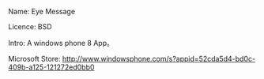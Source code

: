 Name: Eye Message

Licence: BSD

Intro: A windows phone 8 App。

Microsoft Store: http://www.windowsphone.com/s?appid=52cda5d4-bd0c-409b-a125-121272ed0bb0
